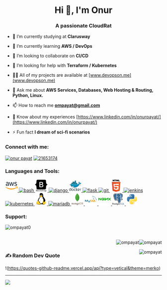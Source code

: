 <h1 align="center">Hi 👋, I'm Onur</h1>
<h3 align="center">A passionate CloudRat</h3>

- 🔭 I’m currently studying at **Clarusway**

- 🌱 I’m currently learning **AWS / DevOps**

- 👯 I’m looking to collaborate on **CI/CD**

- 🤝 I’m looking for help with **Terraform / Kubernetes**

- 👨‍💻 All of my projects are available at [www.devopson.me](www.devopson.me)

- 💬 Ask me about **AWS Services, Databases, Web Hosting & Routing, Python, Linux.**

- 📫 How to reach me **ompayat@gmail.com**

- 📄 Know about my experiences [https://www.linkedin.com/in/onurpayat/](https://www.linkedin.com/in/onurpayat/)

- ⚡ Fun fact **I dream of sci-fi scenarios**

<h3 align="left">Connect with me:</h3>
<p align="left">
<a href="https://linkedin.com/in/onur payat" target="blank"><img align="center" src="https://raw.githubusercontent.com/rahuldkjain/github-profile-readme-generator/master/src/images/icons/Social/linked-in-alt.svg" alt="onur payat" height="30" width="40" /></a>
<a href="https://stackoverflow.com/users/21653174" target="blank"><img align="center" src="https://raw.githubusercontent.com/rahuldkjain/github-profile-readme-generator/master/src/images/icons/Social/stack-overflow.svg" alt="21653174" height="30" width="40" /></a>
</p>

<h3 align="left">Languages and Tools:</h3>
<p align="left"> <a href="https://aws.amazon.com" target="_blank" rel="noreferrer"> <img src="https://raw.githubusercontent.com/devicons/devicon/master/icons/amazonwebservices/amazonwebservices-original-wordmark.svg" alt="aws" width="40" height="40"/> </a> <a href="https://www.gnu.org/software/bash/" target="_blank" rel="noreferrer"> <img src="https://www.vectorlogo.zone/logos/gnu_bash/gnu_bash-icon.svg" alt="bash" width="40" height="40"/> </a> <a href="https://getbootstrap.com" target="_blank" rel="noreferrer"> <img src="https://raw.githubusercontent.com/devicons/devicon/master/icons/bootstrap/bootstrap-plain-wordmark.svg" alt="bootstrap" width="40" height="40"/> </a> <a href="https://www.djangoproject.com/" target="_blank" rel="noreferrer"> <img src="https://cdn.worldvectorlogo.com/logos/django.svg" alt="django" width="40" height="40"/> </a> <a href="https://www.docker.com/" target="_blank" rel="noreferrer"> <img src="https://raw.githubusercontent.com/devicons/devicon/master/icons/docker/docker-original-wordmark.svg" alt="docker" width="40" height="40"/> </a> <a href="https://flask.palletsprojects.com/" target="_blank" rel="noreferrer"> <img src="https://www.vectorlogo.zone/logos/pocoo_flask/pocoo_flask-icon.svg" alt="flask" width="40" height="40"/> </a> <a href="https://git-scm.com/" target="_blank" rel="noreferrer"> <img src="https://www.vectorlogo.zone/logos/git-scm/git-scm-icon.svg" alt="git" width="40" height="40"/> </a> <a href="https://www.w3.org/html/" target="_blank" rel="noreferrer"> <img src="https://raw.githubusercontent.com/devicons/devicon/master/icons/html5/html5-original-wordmark.svg" alt="html5" width="40" height="40"/> </a> <a href="https://www.jenkins.io" target="_blank" rel="noreferrer"> <img src="https://www.vectorlogo.zone/logos/jenkins/jenkins-icon.svg" alt="jenkins" width="40" height="40"/> </a> <a href="https://kubernetes.io" target="_blank" rel="noreferrer"> <img src="https://www.vectorlogo.zone/logos/kubernetes/kubernetes-icon.svg" alt="kubernetes" width="40" height="40"/> </a> <a href="https://www.linux.org/" target="_blank" rel="noreferrer"> <img src="https://raw.githubusercontent.com/devicons/devicon/master/icons/linux/linux-original.svg" alt="linux" width="40" height="40"/> </a> <a href="https://mariadb.org/" target="_blank" rel="noreferrer"> <img src="https://www.vectorlogo.zone/logos/mariadb/mariadb-icon.svg" alt="mariadb" width="40" height="40"/> </a> <a href="https://www.mongodb.com/" target="_blank" rel="noreferrer"> <img src="https://raw.githubusercontent.com/devicons/devicon/master/icons/mongodb/mongodb-original-wordmark.svg" alt="mongodb" width="40" height="40"/> </a> <a href="https://www.mysql.com/" target="_blank" rel="noreferrer"> <img src="https://raw.githubusercontent.com/devicons/devicon/master/icons/mysql/mysql-original-wordmark.svg" alt="mysql" width="40" height="40"/> </a> <a href="https://www.nginx.com" target="_blank" rel="noreferrer"> <img src="https://raw.githubusercontent.com/devicons/devicon/master/icons/nginx/nginx-original.svg" alt="nginx" width="40" height="40"/> </a> <a href="https://www.postgresql.org" target="_blank" rel="noreferrer"> <img src="https://raw.githubusercontent.com/devicons/devicon/master/icons/postgresql/postgresql-original-wordmark.svg" alt="postgresql" width="40" height="40"/> </a> <a href="https://www.python.org" target="_blank" rel="noreferrer"> <img src="https://raw.githubusercontent.com/devicons/devicon/master/icons/python/python-original.svg" alt="python" width="40" height="40"/> </a> </p>

<h3 align="left">Support:</h3>
<p><a href="https://www.buymeacoffee.com/ompayat0"> <img align="left" src="https://cdn.buymeacoffee.com/buttons/v2/default-yellow.png" height="50" width="210" alt="ompayat0" /></a></p><br><br>




<p><img align="right" src="https://github-readme-stats.vercel.app/api/top-langs?username=ompayat&show_icons=true&locale=en&layout=compact" alt="ompayat" /></p>

<p>&nbsp;<img align="right" src="https://github-readme-stats.vercel.app/api?username=ompayat&show_icons=true&locale=en" alt="ompayat" /></p>

<p><img align="right" src="https://github-readme-streak-stats.herokuapp.com/?user=ompayat&" alt="ompayat" /></p>


### ✍️ Random Dev Quote
!(https://quotes-github-readme.vercel.app/api?type=vetical&theme=merko)


---
[![](https://visitcount.itsvg.in/api?id=ompayat&icon=5&color=12)](https://visitcount.itsvg.in)

<!-- Proudly created with GPRM ( https://gprm.itsvg.in ) -->
